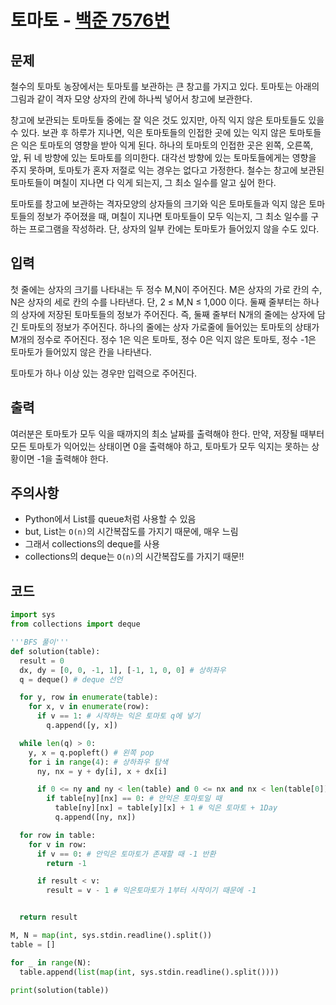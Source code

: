 # 토마토 - [백준 7576번](https://www.acmicpc.net/problem/7576)

## 문제

철수의 토마토 농장에서는 토마토를 보관하는 큰 창고를 가지고 있다. 토마토는 아래의 그림과 같이 격자 모양 상자의 칸에 하나씩 넣어서 창고에 보관한다.

창고에 보관되는 토마토들 중에는 잘 익은 것도 있지만, 아직 익지 않은 토마토들도 있을 수 있다. 보관 후 하루가 지나면, 익은 토마토들의 인접한 곳에 있는 익지 않은 토마토들은 익은 토마토의 영향을 받아 익게 된다. 하나의 토마토의 인접한 곳은 왼쪽, 오른쪽, 앞, 뒤 네 방향에 있는 토마토를 의미한다. 대각선 방향에 있는 토마토들에게는 영향을 주지 못하며, 토마토가 혼자 저절로 익는 경우는 없다고 가정한다. 철수는 창고에 보관된 토마토들이 며칠이 지나면 다 익게 되는지, 그 최소 일수를 알고 싶어 한다.

토마토를 창고에 보관하는 격자모양의 상자들의 크기와 익은 토마토들과 익지 않은 토마토들의 정보가 주어졌을 때, 며칠이 지나면 토마토들이 모두 익는지, 그 최소 일수를 구하는 프로그램을 작성하라. 단, 상자의 일부 칸에는 토마토가 들어있지 않을 수도 있다.

## 입력

첫 줄에는 상자의 크기를 나타내는 두 정수 M,N이 주어진다. M은 상자의 가로 칸의 수, N은 상자의 세로 칸의 수를 나타낸다. 단, 2 ≤ M,N ≤ 1,000 이다. 둘째 줄부터는 하나의 상자에 저장된 토마토들의 정보가 주어진다. 즉, 둘째 줄부터 N개의 줄에는 상자에 담긴 토마토의 정보가 주어진다. 하나의 줄에는 상자 가로줄에 들어있는 토마토의 상태가 M개의 정수로 주어진다. 정수 1은 익은 토마토, 정수 0은 익지 않은 토마토, 정수 -1은 토마토가 들어있지 않은 칸을 나타낸다.

토마토가 하나 이상 있는 경우만 입력으로 주어진다.

## 출력

여러분은 토마토가 모두 익을 때까지의 최소 날짜를 출력해야 한다. 만약, 저장될 때부터 모든 토마토가 익어있는 상태이면 0을 출력해야 하고, 토마토가 모두 익지는 못하는 상황이면 -1을 출력해야 한다.

## 주의사항

- Python에서 List를 queue처럼 사용할 수 있음
- but, List는 `O(n)`의 시간복잡도를 가지기 때문에, 매우 느림
- 그래서 collections의 deque를 사용
- collections의 deque는 `O(n)`의 시간복잡도를 가지기 때문!!

## 코드

```python
import sys
from collections import deque

'''BFS 풀이'''
def solution(table):
  result = 0
  dx, dy = [0, 0, -1, 1], [-1, 1, 0, 0] # 상하좌우
  q = deque() # deque 선언

  for y, row in enumerate(table):
    for x, v in enumerate(row):
      if v == 1: # 시작하는 익은 토마토 q에 넣기
        q.append([y, x])

  while len(q) > 0:
    y, x = q.popleft() # 왼쪽 pop
    for i in range(4): # 상하좌우 탐색
      ny, nx = y + dy[i], x + dx[i]

      if 0 <= ny and ny < len(table) and 0 <= nx and nx < len(table[0]): # 프레임의 안쪽일 경우
        if table[ny][nx] == 0: # 안익은 토마토일 때
          table[ny][nx] = table[y][x] + 1 # 익은 토마토 + 1Day
          q.append([ny, nx])

  for row in table:
    for v in row:
      if v == 0: # 안익은 토마토가 존재할 때 -1 반환
        return -1

      if result < v:
        result = v - 1 # 익은토마토가 1부터 시작이기 때문에 -1


  return result

M, N = map(int, sys.stdin.readline().split())
table = []

for _ in range(N):
  table.append(list(map(int, sys.stdin.readline().split())))

print(solution(table))
```
